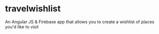 # travelwishlist
An Angular JS &amp; Firebase app that allows you to create a wishlist of places you'd like to visit

